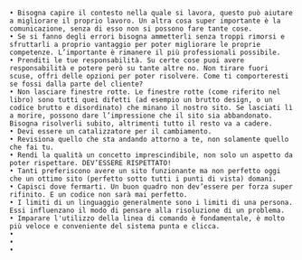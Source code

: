 ﻿    • Bisogna capire il contesto nella quale si lavora, questo può aiutare a migliorare il proprio lavoro. Un altra cosa super importante è la comunicazione, senza di esso non si possono fare tante cose.
    • Se si fanno degli errori bisogna ammetterli senza troppi rimorsi e sfruttarli a proprio vantaggio per poter migliorare le proprie competenze. L’importante è rimanere il più professionali possibile.
    • Prenditi le tue responsabilità. Su certe cose puoi avere responsabilità e potere però su tante altre no. Non tirare fuori scuse, offri delle opzioni per poter risolvere. Come ti comporteresti se fossi dalla parte del cliente?
    • Non lasciare finestre rotte. Le finestre rotte (come riferito nel libro) sono tutti quei difetti (ad esempio un brutto design, o un codice brutto e disordinato) che minano il nostro sito. Se lasciati lì a morire, possono dare l’impressione che il sito sia abbandonato. Bisogna risolverli subito, altrimenti tutto il resto va a cadere.
    • Devi essere un catalizzatore per il cambiamento.
    • Revisiona quello che sta andando attorno a te, non solamente quello che fai tu.
    • Rendi la qualità un concetto imprescindibile, non solo un aspetto da poter rispettare. DEV’ESSERE RISPETTATO! 
    • Tanti preferiscono avere un sito funzionante ma non perfetto oggi che un ottimo sito (perfetto sotto tutti i punti di vista) domani.
    • Capisci dove fermarti. Un buon quadro non dev’essere per forza super rifinito. E un codice non sarà mai perfetto.
    • I limiti di un linguaggio generalmente sono i limiti di una persona. Essi influenzano il modo di pensare alla risoluzione di un problema.
    • Imparare l'utilizzo della linea di comando è fondamentale, è molto più veloce e conveniente del sistema punta e clicca.
    • 
    • 
    • 

    
	

